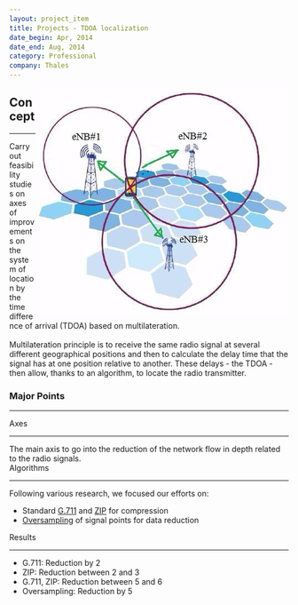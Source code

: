 ```yaml
---
layout: project_item
title: Projects - TDOA localization
date_begin: Apr, 2014
date_end: Aug, 2014
category: Professional
company: Thales
---
```

<img class="img-project-item" src="/static/projects/TDOA/U-TDOA.jpg" alt="U-TDOA" align="right"/>
<h2><b>Concept</b></h2>
<hr>
Carry out feasibility studies on axes of improvements on the system of location by the time difference of arrival (TDOA) based on multilateration.
<br/><br/>
Multilateration principle is to receive the same radio signal at several different geographical positions and then to calculate the delay time that the signal has at one position relative to another. These delays - the TDOA - then allow, thanks to an algorithm, to locate the radio transmitter.
<h3><b>Major Points</b></h3>
<hr>
<div class="row">
   <div class="col-xs-4 col-md-4 col-sm-12">
      <div class="tiles m-b-10">
         <div class="tiles-body">
            <div class="tiles-title">Axes</div>
            <hr class="red-underline">
            The main axis to go into the reduction of the network flow in depth related to the radio signals.
         </div>
      </div>
   </div>
   <div class="col-xs-4 col-md-4 col-sm-12">
      <div class="tiles m-b-10">
         <div class="tiles-body">
            <div class="tiles-title">Algorithms</div>
            <hr class="red-underline">
            Following various research, we focused our efforts on:
            <ul>
               <li>Standard <a href="https://en.wikipedia.org/wiki/G.711" target="_blank">G.711</a> and <a href="https://en.wikipedia.org/wiki/Zip_(file_format)" target="_blank">ZIP</a> for compression</li>
               <li><a href="https://en.wikipedia.org/wiki/Oversampling" target="_blank">Oversampling</a> of signal points for data reduction</li>
            </ul>
         </div>
      </div>
   </div>
   <div class="col-xs-4 col-md-4 col-sm-12">
      <div class="tiles m-b-10">
         <div class="tiles-body">
            <div class="tiles-title">Results</div>
            <hr class="red-underline">
            <ul class="tiles-results">
               <li>G.711: Reduction by 2</li>
               <li>ZIP: Reduction between 2 and 3</li>
               <li>G.711, ZIP: Reduction between 5 and 6</li>
               <li>Oversampling: Reduction by 5</li>
            </ul>
         </div>
      </div>
   </div>
</div>